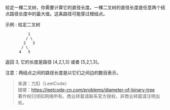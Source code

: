 给定一棵二叉树，你需要计算它的直径长度。一棵二叉树的直径长度是任意两个结点路径长度中的最大值。这条路径可能穿过根结点。

示例 :
给定二叉树
```
          1
         / \
        2   3
       / \     
      4   5    
```
返回 3, 它的长度是路径 [4,2,1,3] 或者 [5,2,1,3]。

注意：两结点之间的路径长度是以它们之间边的数目表示。

> 来源：力扣（LeetCode）  
> 链接：https://leetcode-cn.com/problems/diameter-of-binary-tree  
> 著作权归领扣网络所有。商业转载请联系官方授权，非商业转载请注明出处。  